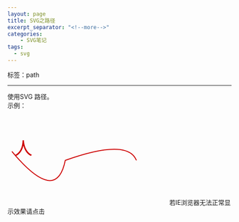 ```yaml
---
layout: page
title: SVG之路径
excerpt_separator: "<!--more-->"
categories:
    - SVG笔记  
tags:
  - svg
---  
```

 标签：path
<!--more-->   
---  
  
使用SVG 路径。  
示例：  
  
<head>
		<meta charset="utf-8" />  
		<meta http-equiv="X-UA-Compatible" content="IE=11"></meta>
	</head>  
	
<body>	    

<svg width="360" height="200" xmlns="http://www.w3.org/2000/svg">
  <text font-family="microsoft yahei" font-size="40" x="0" y="0" fill="#cd0000">人
    <animateMotion path="M10,80 q100,120 120,20 q140,-50 160,0" begin="0s" dur="3s" repeatCount="indefinite"/>
  </text>
  <path d="M10,80 q100,120 120,20 q140,-50 160,0" stroke="#cd0000" stroke-width="2" fill="none" />
</svg>  
</body>  
若IE浏览器无法正常显示效果请点击  
  
